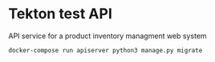 # Tekton test API

API service for a product inventory managment web system

`
docker-compose run apiserver python3 manage.py migrate
`
